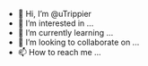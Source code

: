 - 👋 Hi, I’m @uTrippier
- 👀 I’m interested in ...
- 🌱 I’m currently learning ...
- 💞️ I’m looking to collaborate on ...
- 📫 How to reach me ...

<!---
uTrippier/uTrippier is a ✨ special ✨ repository because its `README.md` (this file) appears on your GitHub profile.
You can click the Preview link to take a look at your changes.
--->
